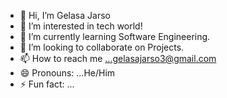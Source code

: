 - 👋 Hi, I’m Gelasa Jarso
- 👀 I’m interested in tech world!
- 🌱 I’m currently learning Software Engineering.
- 💞️ I’m looking to collaborate on Projects.
- 📫 How to reach me ...gelasajarso3@gmail.com
- 😄 Pronouns: ...He/Him
- ⚡ Fun fact: ...

<!---
gelasajarso/gelasajarso is a ✨ special ✨ repository because its `README.md` (this file) appears on your GitHub profile.
You can click the Preview link to take a look at your changes.
--->
